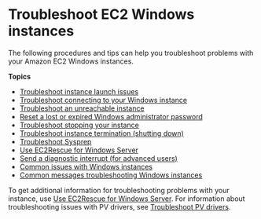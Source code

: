 # Troubleshoot EC2 Windows instances<a name="troubleshooting-windows-instances"></a>

The following procedures and tips can help you troubleshoot problems with your Amazon EC2 Windows instances\.

**Topics**
+ [Troubleshoot instance launch issues](troubleshooting-launch.md)
+ [Troubleshoot connecting to your Windows instance](troubleshoot-connect-windows-instance.md)
+ [Troubleshoot an unreachable instance](screenshot-service.md)
+ [Reset a lost or expired Windows administrator password](ResettingAdminPassword.md)
+ [Troubleshoot stopping your instance](TroubleshootingInstancesStopping.md)
+ [Troubleshoot instance termination \(shutting down\)](TroubleshootingInstancesShuttingDown.md)
+ [Troubleshoot Sysprep](sysprep-troubleshoot.md)
+ [Use EC2Rescue for Windows Server](Windows-Server-EC2Rescue.md)
+ [Send a diagnostic interrupt \(for advanced users\)](diagnostic-interrupt.md)
+ [Common issues with Windows instances](common-issues.md)
+ [Common messages troubleshooting Windows instances](common-messages.md)

To get additional information for troubleshooting problems with your instance, use [Use EC2Rescue for Windows Server](Windows-Server-EC2Rescue.md)\. For information about troubleshooting issues with PV drivers, see [Troubleshoot PV drivers](pvdrivers-troubleshooting.md)\.